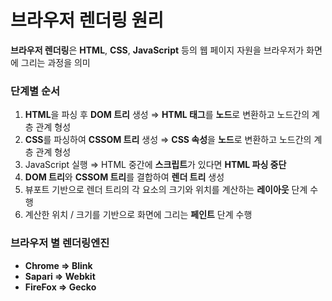 # 브라우저 렌더링 원리

**브라우저 렌더링**은 **HTML**, **CSS**, **JavaScript** 등의 웹 페이지 자원을 브라우저가 화면에 그리는 과정을 의미

### 단계별 순서

1. **HTML**을 파싱 후 **DOM 트리** 생성 ⇒ **HTML 태그**를 **노드**로 변환하고 노드간의 계층 관계 형성
2. **CSS**를 파싱하여 **CSSOM 트리** 생성 ⇒ **CSS 속성**을 **노드**로 변환하고 노드간의 계층 관계 형성
3. JavaScript 실행 ⇒ HTML 중간에 **스크립트**가 있다면 **HTML 파싱 중단**
4. **DOM 트리**와 **CSSOM 트리**를 결합하여 **렌더 트리** 생성
5. 뷰포트 기반으로 렌더 트리의 각 요소의 크기와 위치를 계산하는 **레이아웃** 단계 수행
6. 계산한 위치 / 크기를 기반으로 화면에 그리는 **페인트** 단계 수행

### 브라우저 별 렌더링엔진

- **Chrome ⇒ Blink**
- **Sapari ⇒ Webkit**
- **FireFox ⇒ Gecko**